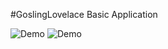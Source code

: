#GoslingLovelace Basic Application

![Demo](display/GoslingLovelaceApplication.gif)
![Demo](display/GoslingLovelaceApplication_2.gif)
